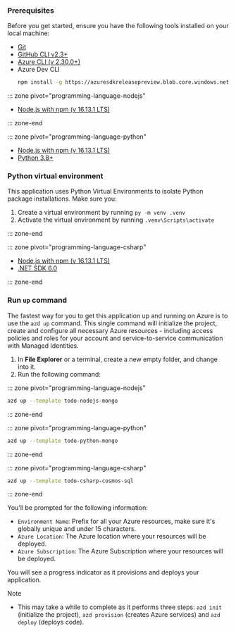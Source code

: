 
### Prerequisites

Before you get started, ensure you have the following tools installed on your local machine:
- [Git](https://git-scm.com/)
- [GitHub CLI v2.3+](https://github.com/cli/cli)
- [Azure CLI (v 2.30.0+)](/cli/azure/install-azure-cli)
- Azure Dev CLI
    ```bash
    npm install -g https://azuresdkreleasepreview.blob.core.windows.net/azd/standalone/latest/azure-az-dev-cli-latest.tgz
    ```

::: zone pivot="programming-language-nodejs"
- [Node.js with npm (v 16.13.1 LTS)](https://nodejs.org/)

::: zone-end

::: zone pivot="programming-language-python"
- [Node.js with npm (v 16.13.1 LTS)](https://nodejs.org/)
- [Python 3.8+](https://www.python.org/downloads/)

### Python virtual environment

This application uses Python Virtual Environments to isolate Python package installations. Make sure you:

1. Create a virtual environment by running `py -m venv .venv`
2. Activate the virtual environment by running `.venv\Scripts\activate`

::: zone-end

::: zone pivot="programming-language-csharp"
- [Node.js with npm (v 16.13.1 LTS)](https://nodejs.org/)
- [.NET SDK 6.0](https://dotnet.microsoft.com/en-us/download/dotnet/6.0)

::: zone-end

### Run `up` command

The fastest way for you to get this application up and running on Azure is to use the `azd up` command. This single command will initialize the project, create and configure all necessary Azure resources - including access policies and roles for your account and service-to-service communication with Managed Identities.

1. In **File Explorer** or a terminal, create a new empty folder, and change into it. 
1. Run the following command:

::: zone pivot="programming-language-nodejs"

```bash
azd up --template todo-nodejs-mongo
```

::: zone-end

::: zone pivot="programming-language-python"

```bash
azd up --template todo-python-mongo
```

::: zone-end

::: zone pivot="programming-language-csharp"

```bash
azd up --template todo-csharp-cosmos-sql
```

::: zone-end


You'll be prompted for the following information:

- `Environment Name`: Prefix for all your Azure resources, make sure it's globally unique and under 15 characters.
- `Azure Location`: The Azure location where your resources will be deployed.
- `Azure Subscription`: The Azure Subscription where your resources will be deployed.

You will see a progress indicator as it provisions and deploys your application.

> [!NOTE] 
> * This may take a while to complete as it performs three steps: `azd init` (initialize the project), `azd provision` (creates Azure services) and `azd deploy` (deploys code). 